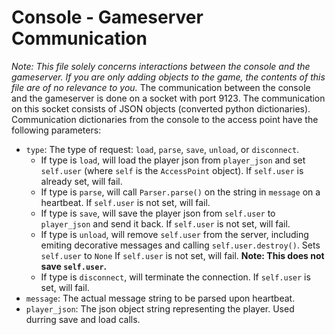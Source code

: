 # Console - Gameserver Communication
_Note: This file solely concerns interactions between the console and the gameserver. If you are only adding objects to the game, the contents of this file are of no relevance to you._
The communication between the console and the gameserver is done on a socket with port 9123. The communication on this socket consists of JSON objects (converted python dictionaries). Communication dictionaries from the console to the access point have the following parameters:
- `type`: The type of request: `load`, `parse`, `save`, `unload`, or `disconnect`.
  - If type is `load`, will load the player json from `player_json` and set `self.user` (where `self` is the `AccessPoint` object). If `self.user` is already set, will fail.
  - If type is `parse`, will call `Parser.parse()` on the string in `message` on a heartbeat. If `self.user` is not set, will fail.
  - If type is `save`, will save the player json from `self.user` to `player_json` and send it back. If `self.user` is not set, will fail.
  - If type is `unload`, will remove `self.user` from the server, including emiting decorative messages and calling `self.user.destroy()`. Sets `self.user` to `None` If `self.user` is not set, will fail. **Note: This does not save `self.user`.**
  - If type is `disconnect`, will terminate the connection. If `self.user` is set, will fail.
- `message`: The actual message string to be parsed upon heartbeat.
- `player_json`: The json object string representing the player. Used durring save and load calls.